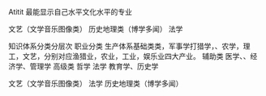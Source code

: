Atitit 最能显示自己水平文化水平的专业

文艺（文学音乐图像类）   历史地理类（博学多闻）  法学


知识体系分类分层次  职业分类
生产体系基础类类，军事学打猎学，、农学，理工，文艺，分别对应渔猎业，农业，工业，娱乐业四大产业。
辅助类  医学、、经济学、管理学
高级类  哲学   法学  教育学、历史学  

文艺（文学音乐图像类） 法学  历史地理类（博学多闻） 
